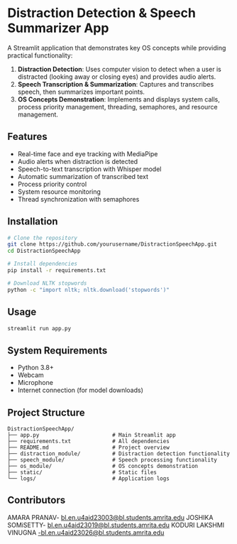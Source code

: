 # Distraction Detection & Speech Summarizer App

A Streamlit application that demonstrates key OS concepts while providing practical functionality:

1. **Distraction Detection**: Uses computer vision to detect when a user is distracted (looking away or closing eyes) and provides audio alerts.
2. **Speech Transcription & Summarization**: Captures and transcribes speech, then summarizes important points.
3. **OS Concepts Demonstration**: Implements and displays system calls, process priority management, threading, semaphores, and resource management.

## Features

- Real-time face and eye tracking with MediaPipe
- Audio alerts when distraction is detected
- Speech-to-text transcription with Whisper model
- Automatic summarization of transcribed text
- Process priority control
- System resource monitoring
- Thread synchronization with semaphores

## Installation

```bash
# Clone the repository
git clone https://github.com/yourusername/DistractionSpeechApp.git
cd DistractionSpeechApp

# Install dependencies
pip install -r requirements.txt

# Download NLTK stopwords
python -c "import nltk; nltk.download('stopwords')"
```

## Usage

```bash
streamlit run app.py
```

## System Requirements

- Python 3.8+
- Webcam
- Microphone
- Internet connection (for model downloads)

## Project Structure

```
DistractionSpeechApp/
├── app.py                       # Main Streamlit app
├── requirements.txt             # All dependencies
├── README.md                    # Project overview
├── distraction_module/          # Distraction detection functionality
├── speech_module/               # Speech processing functionality
├── os_module/                   # OS concepts demonstration
├── static/                      # Static files
└── logs/                        # Application logs
```


## Contributors

AMARA PRANAV- bl.en.u4aid23003@bl.students.amrita.edu
JOSHIKA SOMiSETTY- bl.en.u4aid23019@bl.students.amrita.edu
KODURI LAKSHMI VINUGNA -bl.en.u4aid23026@bl.students.amrita.edu

